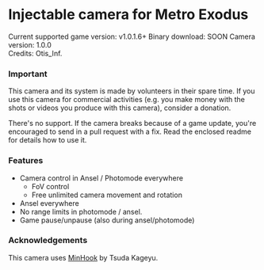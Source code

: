 Injectable camera for Metro Exodus
============================

Current supported game version: v1.0.1.6+
Binary download: SOON
Camera version: 1.0.0  
Credits: Otis_Inf. 

### Important
This camera and its system is made by volunteers in their spare time. If you use this camera for commercial activities 
(e.g. you make money with the shots or videos you produce with this camera), consider a donation. 

There's no support. If the camera breaks because of a game update, you're encouraged to send in a pull request with a fix.
Read the enclosed readme for details how to use it. 

### Features
- Camera control in Ansel / Photomode everywhere
	- FoV control
	- Free unlimited camera movement and rotation 
- Ansel everywhere
- No range limits in photomode / ansel.
- Game pause/unpause (also during ansel/photomode)

### Acknowledgements
This camera uses [MinHook](https://github.com/TsudaKageyu/minhook) by Tsuda Kageyu.
